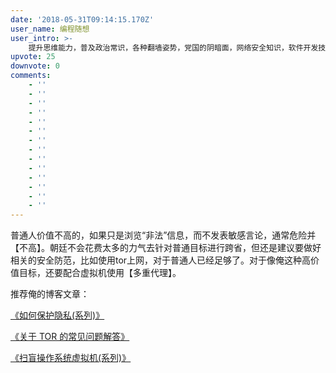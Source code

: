 ```yaml
---
date: '2018-05-31T09:14:15.170Z'
user_name: 编程随想
user_intro: >-
    提升思维能力，普及政治常识，各种翻墙姿势，党国的阴暗面，网络安全知识，软件开发技术。（博客地址：https://program-think.blogspot.com）
upvote: 25
downvote: 0
comments:
    - ''
    - ''
    - ''
    - ''
    - ''
    - ''
    - ''
    - ''
    - ''
    - ''
    - ''
    - ''
    - ''
    - ''
---
```


普通人价值不高的，如果只是浏览“非法”信息，而不发表敏感言论，通常危险并【不高】。朝廷不会花费太多的力气去针对普通目标进行跨省，但还是建议要做好相关的安全防范，比如使用tor上网，对于普通人已经足够了。对于像俺这种高价值目标，还要配合虚拟机使用【多重代理】。

  

推荐俺的博客文章：

[《如何保护隐私(系列)》](https://program-think.blogspot.com/2013/06/privacy-protection-0.html)

[《关于 TOR 的常见问题解答》](https://program-think.blogspot.com/2013/11/tor-faq.html)

[《扫盲操作系统虚拟机(系列)》](https://program-think.blogspot.com/2012/10/system-vm-0.html)
